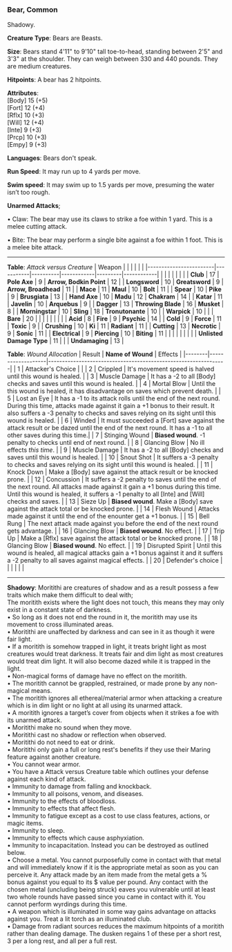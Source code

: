 ### Bear, Common
Shadowy.

**Creature Type**: Bears are Beasts.

**Size**: Bears stand 4'11" to 9'10" tall toe-to-head, standing between 2'5" and 3'3" at the shoulder. They can weigh between 330 and 440 pounds. They are medium creatures.

**Hitpoints**: A bear has 2 hitpoints.

**Attributes**:  
[Body] 15 (+5)  
[Fort] 12 (+4)  
[Rflx] 10 (+3)  
[Will] 12 (+4)  
[Inte] 9  (+3)  
[Prcp] 10 (+3)  
[Empy] 9  (+3)  

**Languages**: Bears don't speak.

**Run Speed**: It may run up to 4 yards per move.

**Swim speed**: It may swim up to 1.5 yards per move, presuming the water isn’t too rough.

**Unarmed Attacks**;

 • Claw: The bear may use its claws to strike a foe within 1 yard. This is a melee cutting attack.

 • Bite: The bear may perform a single bite against a foe within 1 foot. This is a melee bite attack.

-----

**Table**: *Attack versus Creature*
| Weapon                 |          |            |         |            |         |
|------------------------|-----------|----------|------------|---------|------------|
|                        |          |            |         |            |         |
| **Club**                   | 17     | **Pole Axe**       | 9      | **Arrow, Bodkin Point**    | 12    |
| **Longsword**              | 10     | **Greatsword**     | 9      | **Arrow, Broadhead**       | 11    |
| **Mace**                   | 11     | **Maul**           | 10     | **Bolt**                   | 11    |
| **Spear**                  | 10     | **Pike**           | 9      | **Brusgiata**              | 13    |
| **Hand Axe**               | 10     | **Madu**           | 12     | **Chakram**                | 14    |
| **Katar**                  | 11     | **Javelin**        | 10     | **Arquebus**               | 9     |
| **Dagger**                 | 13     | **Throwing Blade** | 16     | **Musket**                 | 8     |
| **Morningstar**            | 10     | **Sling**          | 18     | **Tronutonante**           | 10    |
| **Warpick**                | 10     |              |              | **Bare**                   | 20    |
|                        |           |          |            |         |            |
| **Acid**                   | 8      | **Fire**           | 9      | **Psychic**               | 14     |
| **Cold**                   | 9      | **Force**          | 11     | **Toxic**                 | 9     |
| **Crushing**               | 10     | **Ki**             | 11     | **Radiant**               | 11     |
| **Cutting**                | 13     | **Necrotic**       | 9      | **Sonic**                 | 11     |
| **Electrical**             | 9      | **Piercing**       | 10     | **Biting**                | 11     |
|                        |           |          |            |         |            |
| **Unlisted Damage Type** | 11 |                    |              | **Undamaging** | 13 |



**Table**: *Wound Allocation*
| Result | **Name of Wound** | Effects                                                        |
|--------|-------------------|----------------------------------------------------------------|
|   1    | Attacker's Choice |                                                                |
|   2    | Crippled          | It's movement speed is halved until this wound is healed.      |
|   3    | Muscle Damage     | It has a -2 to all [Body] checks and saves until this wound is healed. |
|   4    | Mortal Blow       | Until the this wound is healed, it has disadvantage on saves which prevent death. |
|   5    | Lost an Eye       | It has a -1 to its attack rolls until the end of the next round. During this time, attacks made against it gain a +1 bonus to their result. It also suffers a -3 penalty to checks and saves relying on its sight until this wound is healed. |
|   6    | Winded            | It must succeeded a [Fort] save against the attack result or be dazed until the end of the next round. It has a -1 to all other saves during this time.|
|   7    | Stinging Wound    | **Biased wound**. -1 penalty to checks until end of next round. |
|   8    | Glancing Blow     | No ill effects _this time_.                                     |
|   9    | Muscle Damage     | It has a -2 to all [Body] checks and saves until this wound is healed. |
|   10   | Snout Shot        | It suffers a -3 penalty to checks and saves relying on its sight until this wound is healed. |
|   11   | Knock Down        | Make a [Body] save against the attack result or be knocked prone. |
|   12   | Concussion        | It suffers a -2 penalty to saves until the end of the next round. All attacks made against it gain a +1 bonus during this time. Until this wound is healed, it suffers a -1 penalty to all [Inte] and [Will] checks and saves. |
|   13   | Sieze Up          | **Biased wound**. Make a [Body] save against the attack total or be knocked prone. |
|   14   | Flesh Wound       | Attacks made against it until the end of the enounter get a +1 bonus. |
|   15   | Bell Rung         | The next attack made against you before the end of the next round gets advantage.  |
|   16   | Glancing Blow     | **Biased wound**. No effect. |
|   17   | Trip Up           | Make a [Rflx] save against the attack total or be knocked prone.                                  |
|   18   | Glancing Blow     | **Biased wound**. No effect. |
|   19   | Disrupted Spirit  | Until this wound is healed, all magical attacks gain a +1 bonus against it and it suffers a -2 penalty to all saves against magical effects. |
|   20   | Defender's choice |                                   |
|        |                                                |                                   |

-----

**Shadowy**: Moritithi are creatures of shadow and as a result possess a few traits which make them difficult to deal with;    
The moritith exists where the light does not touch, this means they may only exist in a constant state of darkness.  
 • So long as it does not end the round in it, the moritith may use its movement to cross illuminated areas.  
 • Moritithi are unaffected by darkness and can see in it as though it were fair light.  
 • If a moritith is somehow trapped in light, it treats bright light as most creatures would treat darkness. It treats fair and dim light as most creatures would treat dim light. It will also become dazed while it is trapped in the light.   
 • Non-magical forms of damage have no effect on the moritith.  
 • The moritith cannot be grappled, restrained, or made prone by any non-magical means.  
 • The moritith ignores all ethereal/material armor when attacking a creature which is in dim light or no light at all using its unarmed attack.  
 • A moritith ignores a target’s cover from objects when it strikes a foe with its unarmed attack.  
 • Moritithi make no sound when they move.  
 • Moritithi cast no shadow or reflection when observed.  
 • Moritithi do not need to eat or drink.  
 • Moritithi only gain a full or long rest's benefits if they use their Maring feature against another creature.  
 • You cannot wear armor.  
 • You have a Attack versus Creature table which outlines your defense against each kind of attack.  
 • Immunity to damage from falling and knockback.  
 • Immunity to all poisons, venom, and diseases.  
 • Immunity to the effects of bloodloss.  
 • Immunity to effects that affect flesh.  
 • Immunity to fatigue except as a cost to use class features, actions, or magic items.  
 • Immunity to sleep.  
 • Immunity to effects which cause asphyxiation.  
 • Immunity to incapacitation. Instead you can be destroyed as outlined below.  
 • Choose a metal. You cannot purposefully come in contact with that metal and will immediately know if it is the appropriate metal as soon as you can perceive it. Any attack made by an item made from the metal gets a % bonus against you equal to its $ value per pound. Any contact with the chosen metal (uncluding being struck) eaves you vulnerable until at least two whole rounds have passed since you came in contact with it. You cannot perform wyrdings during this time.  
 • A weapon which is illuminated in some way gains advantage on attacks against you. Treat a lit torch as an illuminated club.  
 • Damage from radiant sources reduces the maximum hitpoints of a moritith rather than dealing damage. The dusken regains 1 of these per a short rest, 3 per a long rest, and all per a full rest. 

